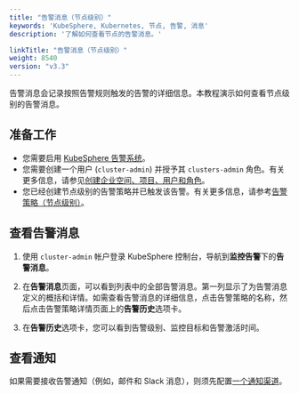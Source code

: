 ```yaml
---
title: "告警消息（节点级别）"
keywords: 'KubeSphere, Kubernetes, 节点, 告警, 消息'
description: '了解如何查看节点的告警消息。'

linkTitle: "告警消息（节点级别）"
weight: 8540
version: "v3.3"
---
```


告警消息会记录按照告警规则触发的告警的详细信息。本教程演示如何查看节点级别的告警消息。
## 准备工作

- 您需要启用 [KubeSphere 告警系统](../../../pluggable-components/alerting/)。
- 您需要创建一个用户 (`cluster-admin`) 并授予其 `clusters-admin` 角色。有关更多信息，请参见[创建企业空间、项目、用户和角色](../../../quick-start/create-workspace-and-project/#step-4-create-a-role)。
- 您已经创建节点级别的告警策略并已触发该告警。有关更多信息，请参考[告警策略（节点级别）](../alerting-policy/)。

## 查看告警消息

1. 使用 `cluster-admin` 帐户登录 KubeSphere 控制台，导航到**监控告警**下的**告警消息**。

2. 在**告警消息**页面，可以看到列表中的全部告警消息。第一列显示了为告警消息定义的概括和详情。如需查看告警消息的详细信息，点击告警策略的名称，然后点击告警策略详情页面上的**告警历史**选项卡。

3. 在**告警历史**选项卡，您可以看到告警级别、监控目标和告警激活时间。

## 查看通知

如果需要接收告警通知（例如，邮件和 Slack 消息），则须先配置[一个通知渠道](../../../cluster-administration/platform-settings/notification-management/configure-email/)。